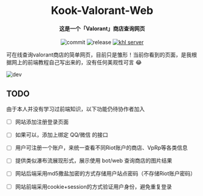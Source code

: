 <h1 align="center">Kook-Valorant-Web</h1>

<h4 align="center">这是一个「Valorant」商店查询网页</h4>

<div align="center">

![commit](https://img.shields.io/github/last-commit/musnows/Valorant-Shop-Web) ![release](https://img.shields.io/github/v/release/musnows/Valorant-Shop-Web)
[![khl server](https://www.kaiheila.cn/api/v3/badge/guild?guild_id=3986996654014459&style=0)](https://kook.top/gpbTwZ)

</div>


可在线查询valorant商店的简单网页，目前只是雏形！当前你看到的页面，是我根据网上的前端教程自己写出来的，没有任何美观性可言 😂

![dev](https://img1.musnow.top/i/23/02/63f4c8cc0c944.png)


## TODO

由于本人并没有学习过前端知识，以下功能仍待协作者加入

- [ ] 网站添加注册登录页面
- [ ] 如果可以，添加上绑定 QQ/微信 的接口
- [ ] 用户可注册一个账户，来统一查看不同Riot账户的商店、VpRp等各类信息
- [ ] 提供类似瀑布流展现形式，展示使用 bot/web 查询商店的图片结果
- [ ] 网站后端采用md5撒盐加密的方式存储用户站点密码（不存储Riot账户密码）
- [ ] 网站前端采用cookie+session的方式验证用户身份，避免重复登录

